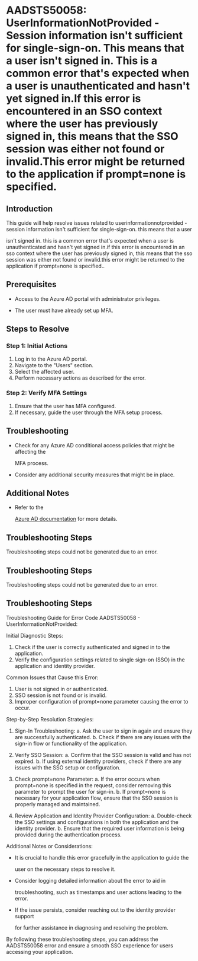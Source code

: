 
# AADSTS50058: UserInformationNotProvided - Session information isn't sufficient for single-sign-on. This means that a user isn't signed in. This is a common error that's expected when a user is unauthenticated and hasn't yet signed in.If this error is encountered in an SSO context where the user has previously signed in, this means that the SSO session was either not found or invalid.This error might be returned to the application if prompt=none is specified.


## Introduction

This guide will help resolve issues related to userinformationnotprovided - 
session information isn't sufficient for single-sign-on. this means that a user

isn't signed in. this is a common error that's expected when a user is
unauthenticated and hasn't yet signed in.if this error is encountered in an sso
context where the user has previously signed in, this means that the sso session
was either not found or invalid.this error might be returned to the application
if prompt=none is specified..


## Prerequisites


* Access to the Azure AD portal with administrator privileges.

* The user must have already set up MFA.


## Steps to Resolve


### Step 1: Initial Actions

1. Log in to the Azure AD portal.
2. Navigate to the "Users" section.
3. Select the affected user.
4. Perform necessary actions as described for the error.


### Step 2: Verify MFA Settings

1. Ensure that the user has MFA configured.
2. If necessary, guide the user through the MFA setup process.


## Troubleshooting


* Check for any Azure AD conditional access policies that might be affecting the

  MFA process.

* Consider any additional security measures that might be in place.


## Additional Notes


* Refer to the

  [Azure AD 
documentation](https://learn.microsoft.com/en-us/azure/active-directory/)
  for more details.


## Troubleshooting Steps

Troubleshooting steps could not be generated due to an error.


## Troubleshooting Steps

Troubleshooting steps could not be generated due to an error.


## Troubleshooting Steps

Troubleshooting Guide for Error Code AADSTS50058 - UserInformationNotProvided:

Initial Diagnostic Steps:

1. Check if the user is correctly authenticated and signed in to the
   application.
2. Verify the configuration settings related to single sign-on (SSO) in the
   application and identity provider.

Common Issues that Cause this Error:

1. User is not signed in or authenticated.
2. SSO session is not found or is invalid.
3. Improper configuration of prompt=none parameter causing the error to occur.

Step-by-Step Resolution Strategies:

1. Sign-In Troubleshooting: a. Ask the user to sign in again and ensure they are
   successfully authenticated. b. Check if there are any issues with the sign-in
   flow or functionality of the application.

2. Verify SSO Session: a. Confirm that the SSO session is valid and has not
   expired. b. If using external identity providers, check if there are any
   issues with the SSO setup or configuration.

3. Check prompt=none Parameter: a. If the error occurs when prompt=none is
   specified in the request, consider removing this parameter to prompt the user
   for sign-in. b. If prompt=none is necessary for your application flow, ensure
   that the SSO session is properly managed and maintained.

4. Review Application and Identity Provider Configuration: a. Double-check the
   SSO settings and configurations in both the application and the identity
   provider. b. Ensure that the required user information is being provided
   during the authentication process.

Additional Notes or Considerations:


* It is crucial to handle this error gracefully in the application to guide the

  user on the necessary steps to resolve it.

* Consider logging detailed information about the error to aid in

  troubleshooting, such as timestamps and user actions leading to the error.

* If the issue persists, consider reaching out to the identity provider support

  for further assistance in diagnosing and resolving the problem.

By following these troubleshooting steps, you can address the AADSTS50058 error
and ensure a smooth SSO experience for users accessing your application.